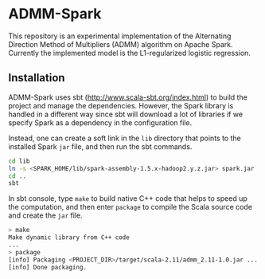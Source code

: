 # ADMM-Spark

This repository is an experimental implementation of the
Alternating Direction Method of Multipliers (ADMM) algorithm on Apache Spark.
Currently the implemented model is the L1-regularized logistic regression.

## Installation

ADMM-Spark uses sbt (http://www.scala-sbt.org/index.html) to build the project
and manage the dependencies. However, the Spark library is handled
in a different way since sbt will download a lot of libraries if we specify
Spark as a dependency in the configuration file.

Instead, one can create a soft link in the `lib` directory that points to the
installed Spark `jar` file, and then run the sbt commands.

```bash
cd lib
ln -s <SPARK_HOME/lib/spark-assembly-1.5.x-hadoop2.y.z.jar> spark.jar
cd ..
sbt
```

In sbt console, type `make` to build native C++ code that helps to speed up the
computation, and then enter `package` to compile the Scala source code and
create the `jar` file.

```bash
> make
Make dynamic library from C++ code
...
> package
[info] Packaging <PROJECT_DIR>/target/scala-2.11/admm_2.11-1.0.jar ...
[info] Done packaging.
```
